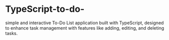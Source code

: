 # TypeScript-to-do-
 simple and interactive To-Do List application built with TypeScript, designed to enhance task management with features like adding, editing, and deleting tasks.

